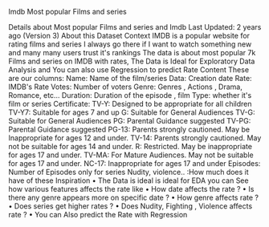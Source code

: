 
Imdb Most popular Films and series

Details about Most popular Films and series and Imdb
Last Updated: 2 years ago (Version 3)
About this Dataset
Context
IMDB is a popular website for rating films and series I always go there if I want to watch something new and many many users trust it's rankings
The data is about most popular 7k Films and series on IMDB with rates, The Data is Ideal for Exploratory Data Analysis and You can also use Regression to predict Rate
Content
These are our columns:
Name: Name of the film/series
Data: Creation date
Rate: IMDB's Rate
Votes: Number of voters
Genre: Genres , Actions , Drama, Romance, etc…
Duration: Duration of the episode , film
Type: whether it's film or series
Certificate:
TV-Y: Designed to be appropriate for all children
TV-Y7: Suitable for ages 7 and up
G: Suitable for General Audiences
TV-G: Suitable for General Audiences
PG: Parental Guidance suggested
TV-PG: Parental Guidance suggested
PG-13: Parents strongly cautioned. May be Inappropriate for ages 12 and under.
TV-14: Parents strongly cautioned. May not be suitable for ages 14 and under.
R: Restricted. May be inappropriate for ages 17 and under.
TV-MA: For Mature Audiences. May not be suitable for ages 17 and under.
NC-17: Inappropriate for ages 17 and under
Episodes: Number of Episodes only for series
Nudity, violence.. :How much does it have of these
Inspiration
•	The Data is ideal is ideal for EDA you can See how various features affects the rate like
•	How date affects the rate ?
•	Is there any genre appears more on specific date ?
•	How genre affects rate ?
•	Does series get higher rates ?
•	Does Nudity, Fighting , Violence affects rate ?
•	You can Also predict the Rate with Regression





